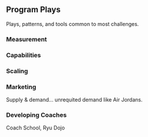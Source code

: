 
## Program Plays

Plays, patterns, and tools common to most challenges.

### Measurement

### Capabilities

### Scaling

### Marketing

Supply & demand... unrequited demand like Air Jordans.

### Developing Coaches

Coach School, Ryu Dojo